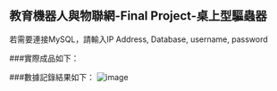 ## 教育機器人與物聯網-Final Project-桌上型驅蟲器
若需要連接MySQL，請輸入IP Address, Database, username, password

###實際成品如下：

###數據記錄結果如下：
![image](https://github.com/ColetteHsu/Iot/blob/main/%E6%95%B8%E6%93%9A%E5%AF%AB%E5%85%A5Mysql.png)
